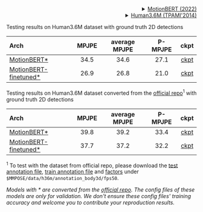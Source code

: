 <!-- [BACKBONE] -->

<details>
<summary align="right"><a href="https://arxiv.org/abs/2210.06551">MotionBERT (2022)</a></summary>

```bibtex
 @misc{Zhu_Ma_Liu_Liu_Wu_Wang_2022,
 title={Learning Human Motion Representations: A Unified Perspective},
 author={Zhu, Wentao and Ma, Xiaoxuan and Liu, Zhaoyang and Liu, Libin and Wu, Wayne and Wang, Yizhou},
 year={2022},
 month={Oct},
 language={en-US}
 }
```

</details>

<!-- [DATASET] -->

<details>
<summary align="right"><a href="https://ieeexplore.ieee.org/abstract/document/6682899/">Human3.6M (TPAMI'2014)</a></summary>

```bibtex
@article{h36m_pami,
author = {Ionescu, Catalin and Papava, Dragos and Olaru, Vlad and Sminchisescu, Cristian},
title = {Human3.6M: Large Scale Datasets and Predictive Methods for 3D Human Sensing in Natural Environments},
journal = {IEEE Transactions on Pattern Analysis and Machine Intelligence},
publisher = {IEEE Computer Society},
volume = {36},
number = {7},
pages = {1325-1339},
month = {jul},
year = {2014}
}
```

</details>

Testing results on Human3.6M dataset with ground truth 2D detections

| Arch                                                                                    | MPJPE | average MPJPE | P-MPJPE |                                           ckpt                                           |
| :-------------------------------------------------------------------------------------- | :---: | :-----------: | :-----: | :--------------------------------------------------------------------------------------: |
| [MotionBERT\*](/configs/body_3d_keypoint/pose_lift/h36m/pose-lift_motionbert-243frm_8xb32-120e_h36m.py) | 34.5  |     34.6      |  27.1   | [ckpt](https://download.openmmlab.com/mmpose/v1/body_3d_keypoint/pose_lift/h36m/motionbert_h36m-f554954f_20230531.pth) |
| [MotionBERT-finetuned\*](/configs/body_3d_keypoint/pose_lift/h36m/pose-lift_motionbert-243frm_8xb32-120e_h36m.py) | 26.9  |     26.8      |  21.0   | [ckpt](https://download.openmmlab.com/mmpose/v1/body_3d_keypoint/pose_lift/h36m/motionbert_ft_h36m-d80af323_20230531.pth) |

Testing results on Human3.6M dataset converted from the [official repo](https://github.com/Walter0807/MotionBERT)<sup>1</sup> with ground truth 2D detections

| Arch                                                                                    | MPJPE | average MPJPE | P-MPJPE |                                           ckpt                                           |
| :-------------------------------------------------------------------------------------- | :---: | :-----------: | :-----: | :--------------------------------------------------------------------------------------: |
| [MotionBERT\*](/configs/body_3d_keypoint/pose_lift/h36m/pose-lift_motionbert-243frm_8xb32-120e_h36m-original.py) | 39.8  |     39.2      |  33.4   | [ckpt](https://download.openmmlab.com/mmpose/v1/body_3d_keypoint/pose_lift/h36m/motionbert_h36m-f554954f_20230531.pth) |
| [MotionBERT-finetuned\*](/configs/body_3d_keypoint/pose_lift/h36m/pose-lift_motionbert-243frm_8xb32-120e_h36m-original.py) | 37.7  |     37.2      |  32.2   | [ckpt](https://download.openmmlab.com/mmpose/v1/body_3d_keypoint/pose_lift/h36m/motionbert_ft_h36m-d80af323_20230531.pth) |

<sup>1</sup> To test with the dataset from official repo, please download the [test annotation file](https://download.openmmlab.com/mmpose/v1/body_3d_keypoint/pose_lift/h36m/h36m_test_original.npz), [train annotation file](https://download.openmmlab.com/mmpose/v1/body_3d_keypoint/pose_lift/h36m/h36m_train_original.npz) and [factors](https://download.openmmlab.com/mmpose/v1/body_3d_keypoint/pose_lift/h36m/h36m_factors.npy) under `$MMPOSE/data/h36m/annotation_body3d/fps50`.

*Models with * are converted from the [official repo](https://github.com/Walter0807/MotionBERT). The config files of these models are only for validation. We don't ensure these config files' training accuracy and welcome you to contribute your reproduction results.*
